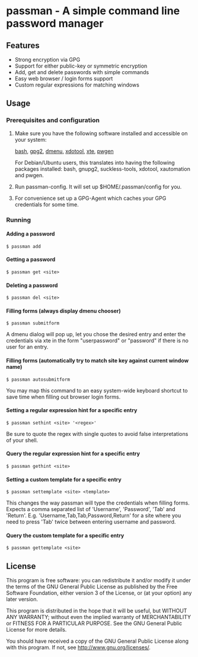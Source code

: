 # passman - A simple command line password manager

## Features

* Strong encryption via GPG
* Support for either public-key or symmetric encryption
* Add, get and delete passwords with simple commands
* Easy web browser / login forms support
* Custom regular expressions for matching windows

## Usage

### Prerequisites and configuration

1. Make sure you have the following software installed and accessible on your
   system:

   [bash](http://www.gnu.org/software/bash/),
   [gpg2](http://www.gnupg.org/),
   [dmenu](http://tools.suckless.org/dmenu/),
   [xdotool](http://www.semicomplete.com/projects/xdotool/),
   [xte](http://hoopajoo.net/projects/xautomation.html),
   [pwgen](http://sourceforge.net/projects/pwgen/)

   For Debian/Ubuntu users, this translates into having the following packages
   installed: bash, gnupg2, suckless-tools, xdotool, xautomation and pwgen.

2. Run passman-config. It will set up $HOME/.passman/config for you.

3. For convenience set up a GPG-Agent which caches your GPG credentials for some
   time.

### Running

#### Adding a password

    $ passman add

#### Getting a password

    $ passman get <site>

#### Deleting a password

    $ passman del <site>

#### Filling forms (always display dmenu chooser)

    $ passman submitform

A dmenu dialog will pop up, let you chose the desired entry and enter the credentials via xte
in the form "user<TAB>password<RETURN>" or "password<RETURN>" if there is no user for an entry.

#### Filling forms (automatically try to match site key against current window name)

    $ passman autosubmitform

You may map this command to an easy system-wide keyboard shortcut to save time when filling out
browser login forms.

#### Setting a regular expression hint for a specific entry

    $ passman sethint <site> '<regex>'

Be sure to quote the regex with single quotes to avoid false interpretations of your shell.

#### Query the regular expression hint for a specific entry

    $ passman gethint <site>

#### Setting a custom template for a specific entry

    $ passman settemplate <site> <template>

This changes the way passman will type the credentials when filling forms.
Expects a comma separated list of 'Username', 'Password', 'Tab' and 'Return'.
E.g. 'Username,Tab,Tab,Password,Return' for a site where you need to press 'Tab'
twice between entering username and password.

#### Query the custom template for a specific entry

    $ passman gettemplate <site>

## License

This program is free software: you can redistribute it and/or modify
it under the terms of the GNU General Public License as published by
the Free Software Foundation, either version 3 of the License, or
(at your option) any later version.

This program is distributed in the hope that it will be useful,
but WITHOUT ANY WARRANTY; without even the implied warranty of
MERCHANTABILITY or FITNESS FOR A PARTICULAR PURPOSE.  See the
GNU General Public License for more details.

You should have received a copy of the GNU General Public License
along with this program.  If not, see <http://www.gnu.org/licenses/>.
